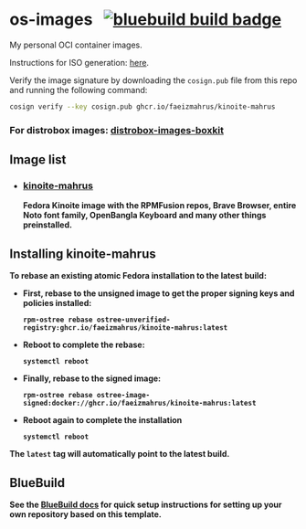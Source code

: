# os-images &nbsp; [![bluebuild build badge](https://github.com/faeizmahrus/os-images/actions/workflows/build.yml/badge.svg)](https://github.com/faeizmahrus/os-images/actions/workflows/build.yml)

My personal OCI container images.

Instructions for ISO generation: [here](https://blue-build.org/learn/universal-blue/#fresh-install-from-an-iso).

Verify the image signature by downloading the `cosign.pub` file from this repo and running the following command:

```bash
cosign verify --key cosign.pub ghcr.io/faeizmahrus/kinoite-mahrus
```
### <b> For distrobox images: [distrobox-images-boxkit](https://github.com/faeizmahrus/distrobox-images-boxkit)

## Image list
- ### [kinoite-mahrus](recipes/kinoite-mahrus.yml) <br>
  Fedora Kinoite image with the RPMFusion repos, Brave Browser, entire Noto font family, OpenBangla Keyboard and many other things preinstalled.
  
## Installing kinoite-mahrus
To rebase an existing atomic Fedora installation to the latest build:

- First, rebase to the unsigned image to get the proper signing keys and policies installed:
  ```
  rpm-ostree rebase ostree-unverified-registry:ghcr.io/faeizmahrus/kinoite-mahrus:latest
  ```
- Reboot to complete the rebase:
  ```
  systemctl reboot
  ```
- Finally, rebase to the signed image:
  ```
  rpm-ostree rebase ostree-image-signed:docker://ghcr.io/faeizmahrus/kinoite-mahrus:latest
  ```
- Reboot again to complete the installation
  ```
  systemctl reboot
  ```

The `latest` tag will automatically point to the latest build.

## BlueBuild
See the [BlueBuild docs](https://blue-build.org/how-to/setup/) for quick setup instructions for setting up your own repository based on this template.
